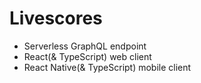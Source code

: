 # Livescores
- Serverless GraphQL endpoint
- React(& TypeScript) web client
- React Native(& TypeScript) mobile client
